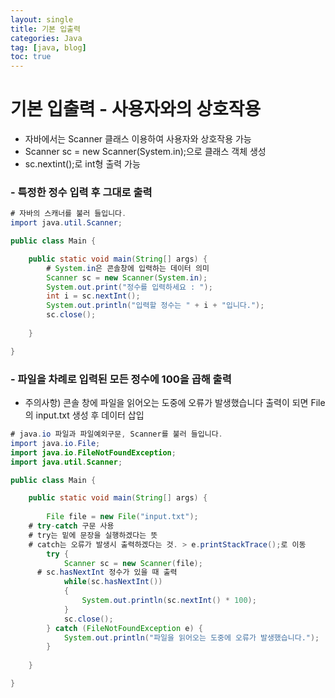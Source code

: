 ```yaml
---
layout: single
title: 기본 입출력
categories: Java
tag: [java, blog]
toc: true
---
```


# 기본 입출력 - 사용자와의 상호작용
- 자바에서는 Scanner 클래스 이용하여 사용자와 상호작용 가능
- Scanner sc = new Scanner(System.in);으로 클래스 객체 생성
- sc.nextint();로 int형 출력 가능

### - 특정한 정수 입력 후 그대로 출력

```java
# 자바의 스캐너를 불러 들입니다.
import java.util.Scanner;

public class Main {

	public static void main(String[] args) {
		# System.in은 콘솔창에 입력하는 데이터 의미
		Scanner sc = new Scanner(System.in);
		System.out.print("정수를 입력하세요 : ");
		int i = sc.nextInt();
		System.out.println("입력할 정수는 " + i + "입니다.");
		sc.close();
		
	}

}
```

### - 파일을 차례로 입력된 모든 정수에 100을 곱해 출력
- 주의사항) 콘솔 창에 파일을 읽어오는 도중에 오류가 발생했습니다 출력이 되면 File의 input.txt 생성 후 데이터 삽입

```java
# java.io 파일과 파일예외구문, Scanner를 불러 들입니다.
import java.io.File;
import java.io.FileNotFoundException;
import java.util.Scanner;

public class Main {

	public static void main(String[] args) {
		
		File file = new File("input.txt");
    # try-catch 구문 사용
    # try는 밑에 문장을 실행하겠다는 뜻
    # catch는 오류가 발생시 출력하겠다는 것. > e.printStackTrace();로 이동
		try {
			Scanner sc = new Scanner(file);
      # sc.hasNextInt 정수가 있을 때 출력
			while(sc.hasNextInt())
			{
				System.out.println(sc.nextInt() * 100);
			}
			sc.close();
		} catch (FileNotFoundException e) {
			System.out.println("파일을 읽어오는 도중에 오류가 발생했습니다.");
		}
		
	}

}
```

